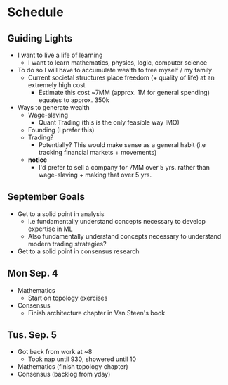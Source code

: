 # Schedule
## Guiding Lights
- I want to live a life of learning
  - I want to learn mathematics, physics, logic, computer science
- To do so I will have to accumulate wealth to free myself / my family
  - Current societal structures place freedom (+ quality of life) at an extremely high cost
    - Estimate this cost ~7MM (approx. 1M for general spending) equates to approx. 350k
- Ways to generate wealth
  - Wage-slaving
    - Quant Trading (this is the only feasible way IMO)
  - Founding (I prefer this)
  - Trading?
    - Potentially? This would make sense as a general habit (i.e tracking financial markets + movements)
  - **notice**
    - I'd prefer to sell a company for 7MM over 5 yrs. rather than wage-slaving + making that over 5 yrs.
## September Goals
 - Get to a solid point in analysis
   - I.e fundamentally understand concepts necessary to develop expertise in ML
   - Also fundamentally understand concepts necessary to understand modern trading strategies?
 - Get to a solid point in consensus research
## Mon Sep. 4
- Mathematics
  - Start on topology exercises
- Consensus
  - Finish architecture chapter in Van Steen's book
## Tus. Sep. 5
- Got back from work at ~8
  - Took nap until 930, showered until 10
- Mathematics (finish topology chapter)
- Consensus (backlog from yday)
